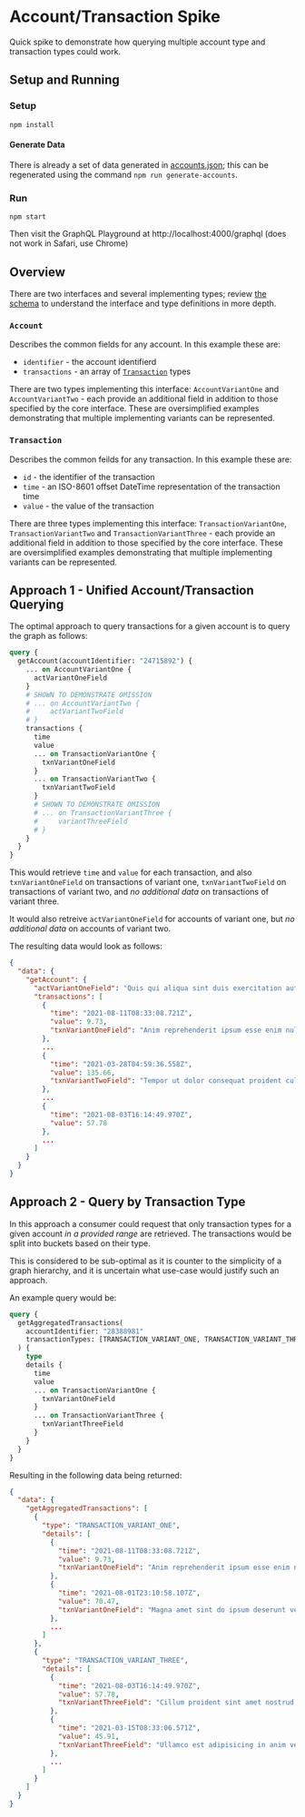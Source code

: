 # Account/Transaction Spike

Quick spike to demonstrate how querying multiple account type and transaction types could work.

## Setup and Running

### Setup

`npm install`

#### Generate Data

There is already a set of data generated in [accounts.json](./accounts.json); this can be regenerated using the command `npm run generate-accounts`.

### Run

`npm start`

Then visit the GraphQL Playground at http://localhost:4000/graphql (does not work in Safari, use Chrome)

## Overview

There are two interfaces and several implementing types; review [the schema](./schema.graphqls) to understand the interface and type definitions in more depth.

### `Account`

Describes the common fields for any account. In this example these are:

- `identifier` - the account identifierd
- `transactions` - an array of [`Transaction`](#Transaction) types

There are two types implementing this interface: `AccountVariantOne` and `AccountVariantTwo` - each provide an additional field in addition to those specified by the core interface. These are oversimplified examples demonstrating that multiple implementing variants can be represented.

### `Transaction`

Describes the common feilds for any transaction. In this example these are:

- `id` - the identifier of the transaction
- `time` - an ISO-8601 offset DateTime representation of the transaction time
- `value` - the value of the transaction

There are three types implementing this interface: `TransactionVariantOne`, `TransactionVariantTwo` and `TransactionVariantThree` - each provide an additional field in addition to those specified by the core interface. These are oversimplified examples demonstrating that multiple implementing variants can be represented.

## Approach 1 - Unified Account/Transaction Querying

The optimal approach to query transactions for a given account is to query the graph as follows:

```graphql
query {
  getAccount(accountIdentifier: "24715892") {
    ... on AccountVariantOne {
      actVariantOneField
    }
    # SHOWN TO DEMONSTRATE OMISSION
    # ... on AccountVariantTwo {
    #     actVariantTwoField
    # }
    transactions {
      time
      value
      ... on TransactionVariantOne {
        txnVariantOneField
      }
      ... on TransactionVariantTwo {
        txnVariantTwoField
      }
      # SHOWN TO DEMONSTRATE OMISSION
      # ... on TransactionVariantThree {
      # 	variantThreeField
      # }
    }
  }
}
```

This would retrieve `time` and `value` for each transaction, and also `txnVariantOneField` on transactions of variant one, `txnVariantTwoField` on transactions of variant two, and _no additional data_ on transactions of variant three.

It would also retreive `actVariantOneField` for accounts of variant one, but _no additional data_ on accounts of variant two.

The resulting data would look as follows:

```json
{
  "data": {
    "getAccount": {
      "actVariantOneField": "Quis qui aliqua sint duis exercitation aute culpa nostrud.",
      "transactions": [
        {
          "time": "2021-08-11T08:33:08.721Z",
          "value": 9.73,
          "txnVariantOneField": "Anim reprehenderit ipsum esse enim nulla laboris labore incididunt."
        },
        ...
        {
          "time": "2021-03-28T04:59:36.558Z",
          "value": 135.66,
          "txnVariantTwoField": "Tempor ut dolor consequat proident culpa proident elit ullamco commodo nostrud commodo ullamco."
        },
        ...
        {
          "time": "2021-08-03T16:14:49.970Z",
          "value": 57.78
        },
        ...
      ]
    }
  }
}
```

## Approach 2 - Query by Transaction Type

In this approach a consumer could request that only transaction types for a given account _in a provided range_ are retrieved. The transactions would be split into buckets based on their type.

This is considered to be sub-optimal as it is counter to the simplicity of a graph hierarchy, and it is uncertain what use-case would justify such an approach.

An example query would be:

```graphql
query {
  getAggregatedTransactions(
    accountIdentifier: "28388981"
    transactionTypes: [TRANSACTION_VARIANT_ONE, TRANSACTION_VARIANT_THREE]
  ) {
    type
    details {
      time
      value
      ... on TransactionVariantOne {
        txnVariantOneField
      }
      ... on TransactionVariantThree {
        txnVariantThreeField
      }
    }
  }
}
```

Resulting in the following data being returned:

```json
{
  "data": {
    "getAggregatedTransactions": [
      {
        "type": "TRANSACTION_VARIANT_ONE",
        "details": [
          {
            "time": "2021-08-11T08:33:08.721Z",
            "value": 9.73,
            "txnVariantOneField": "Anim reprehenderit ipsum esse enim nulla laboris labore incididunt."
          },
          {
            "time": "2021-08-01T23:10:58.107Z",
            "value": 70.47,
            "txnVariantOneField": "Magna amet sint do ipsum deserunt veniam mollit."
          },
          ...
        ]
      },
      {
        "type": "TRANSACTION_VARIANT_THREE",
        "details": [
          {
            "time": "2021-08-03T16:14:49.970Z",
            "value": 57.78,
            "txnVariantThreeField": "Cillum proident sint amet nostrud ad labore qui anim dolor culpa adipisicing nulla."
          },
          {
            "time": "2021-03-15T08:33:06.571Z",
            "value": 45.91,
            "txnVariantThreeField": "Ullamco est adipisicing in anim veniam."
          },
          ...
        ]
      }
    ]
  }
}
```
